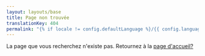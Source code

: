 ```yaml
---
layout: layouts/base
title: Page non trouvée
translationKey: 404
permalink: "{% if locale != config.defaultLanguage %}/{{ config.languages[locale].slug }}{% endif %}/404.html"
---
```

La page que vous recherchez n'existe pas. Retournez à la [page d'accueil?](/fr/)
